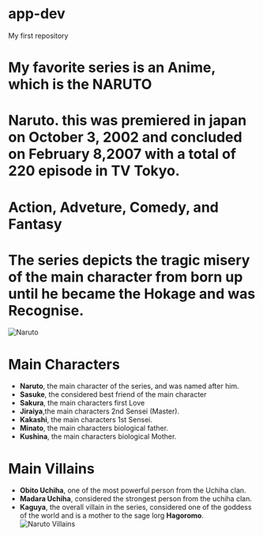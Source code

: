 # app-dev
My first repository
# My favorite series is an Anime, which is the **NARUTO**
# Naruto. this was premiered in japan on **October 3, 2002** and concluded on **February 8,2007** with a total of 220 episode in TV Tokyo.
# Action, Adveture, Comedy, and Fantasy
# The series depicts the tragic misery of the main character from born up until he became the Hokage and was Recognise.
![**Naruto**](https://th.bing.com/th/id/OIP.B2O-vWYIOLXoSI5InZ4apAHaIt?w=156&h=184&c=7&r=0&o=5&pid=1.7)
# Main Characters
  - **Naruto**, the main character of the series, and was named after him.
  - **Sasuke**, the considered best friend of the main character
  - **Sakura**, the main characters first Love
  - **Jiraiya**,the main characters 2nd Sensei (Master).
  - **Kakashi**, the main characters 1st Sensei.
  - **Minato**, the main characters biological father.
  - **Kushina**, the main characters biological Mother.

# Main Villains
  - **Obito Uchiha**, one of the most powerful person from the Uchiha clan.
  - **Madara Uchiha**, considered the strongest person from the uchiha clan.
  - **Kaguya**, the overall villain in the series, considered one of the goddess of the world and is a mother to the sage lorg **Hagoromo**.
    ![**Naruto Villains**](https://images-wixmp-ed30a86b8c4ca887773594c2.wixmp.com/f/a4637adf-84a6-4eba-8020-71e9a0452e82/ddhoo4y-fa5eba8d-f935-4673-9da1-c4a9e8acbe43.png?token=eyJ0eXAiOiJKV1QiLCJhbGciOiJIUzI1NiJ9.eyJzdWIiOiJ1cm46YXBwOjdlMGQxODg5ODIyNjQzNzNhNWYwZDQxNWVhMGQyNmUwIiwiaXNzIjoidXJuOmFwcDo3ZTBkMTg4OTgyMjY0MzczYTVmMGQ0MTVlYTBkMjZlMCIsIm9iaiI6W1t7InBhdGgiOiJcL2ZcL2E0NjM3YWRmLTg0YTYtNGViYS04MDIwLTcxZTlhMDQ1MmU4MlwvZGRob280eS1mYTVlYmE4ZC1mOTM1LTQ2NzMtOWRhMS1jNGE5ZThhY2JlNDMucG5nIn1dXSwiYXVkIjpbInVybjpzZXJ2aWNlOmZpbGUuZG93bmxvYWQiXX0.HiM4nRumXu_QIySqaQgquk9_9LYF9bp868JpgQDIRAQ)
    

